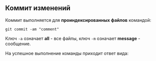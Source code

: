## Коммит изменений

Коммит выполняется для **проиндексированных файлов** командой:
```
git commit -am "comment"
```
Ключ `-a` означает **all** - все файлы, ключ `-m` означает **message** - сообщение.

На успешное выполнение команды приходит ответ вида:
```

```